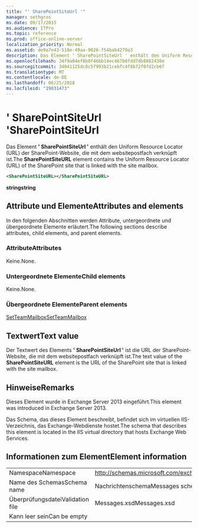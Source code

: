 ```yaml
---
title: "' SharePointSiteUrl '"
manager: sethgros
ms.date: 09/17/2015
ms.audience: ITPro
ms.topic: reference
ms.prod: office-online-server
localization_priority: Normal
ms.assetid: de9a7e43-518e-49aa-9826-f54bab4279a3
description: Das Element ' SharePointSiteUrl ' enthält den Uniform Resource Locator (URL) der SharePoint-Website, die mit dem websitepostfach verknüpft ist.
ms.openlocfilehash: 34f9a04ef8b0f46bb14ec467b0fdd7db8882430e
ms.sourcegitcommit: 34041125dc8c5f993b21cebfc4f8b72f0fd2cb6f
ms.translationtype: MT
ms.contentlocale: de-DE
ms.lasthandoff: 06/25/2018
ms.locfileid: "19831473"
---
```

# <a name="sharepointsiteurl"></a><span data-ttu-id="6df56-103">' SharePointSiteUrl '</span><span class="sxs-lookup"><span data-stu-id="6df56-103">SharePointSiteUrl</span></span>

<span data-ttu-id="6df56-104">Das Element **' SharePointSiteUrl '** enthält den Uniform Resource Locator (URL) der SharePoint-Website, die mit dem websitepostfach verknüpft ist.</span><span class="sxs-lookup"><span data-stu-id="6df56-104">The **SharePointSiteURL** element contains the Uniform Resource Locator (URL) of the SharePoint site that is linked with the site mailbox.</span></span> 
  
```XML
<SharePointSiteURL></SharePointSiteURL>
```

<span data-ttu-id="6df56-105">**string**</span><span class="sxs-lookup"><span data-stu-id="6df56-105">**string**</span></span>

## <a name="attributes-and-elements"></a><span data-ttu-id="6df56-106">Attribute und Elemente</span><span class="sxs-lookup"><span data-stu-id="6df56-106">Attributes and elements</span></span>

<span data-ttu-id="6df56-107">In den folgenden Abschnitten werden Attribute, untergeordnete und übergeordnete Elemente erläutert.</span><span class="sxs-lookup"><span data-stu-id="6df56-107">The following sections describe attributes, child elements, and parent elements.</span></span>
  
### <a name="attributes"></a><span data-ttu-id="6df56-108">Attribute</span><span class="sxs-lookup"><span data-stu-id="6df56-108">Attributes</span></span>

<span data-ttu-id="6df56-109">Keine.</span><span class="sxs-lookup"><span data-stu-id="6df56-109">None.</span></span>
  
### <a name="child-elements"></a><span data-ttu-id="6df56-110">Untergeordnete Elemente</span><span class="sxs-lookup"><span data-stu-id="6df56-110">Child elements</span></span>

<span data-ttu-id="6df56-111">Keine.</span><span class="sxs-lookup"><span data-stu-id="6df56-111">None.</span></span>
  
### <a name="parent-elements"></a><span data-ttu-id="6df56-112">Übergeordnete Elemente</span><span class="sxs-lookup"><span data-stu-id="6df56-112">Parent elements</span></span>

[<span data-ttu-id="6df56-113">SetTeamMailbox</span><span class="sxs-lookup"><span data-stu-id="6df56-113">SetTeamMailbox</span></span>](setteammailbox.md)
  
## <a name="text-value"></a><span data-ttu-id="6df56-114">Textwert</span><span class="sxs-lookup"><span data-stu-id="6df56-114">Text value</span></span>

<span data-ttu-id="6df56-115">Der Textwert des Elements **' SharePointSiteUrl '** ist die URL der SharePoint-Website, die mit dem websitepostfach verknüpft ist.</span><span class="sxs-lookup"><span data-stu-id="6df56-115">The text value of the **SharePointSiteURL** element is the URL of the SharePoint site that is linked with the site mailbox.</span></span> 
  
## <a name="remarks"></a><span data-ttu-id="6df56-116">Hinweise</span><span class="sxs-lookup"><span data-stu-id="6df56-116">Remarks</span></span>

<span data-ttu-id="6df56-117">Dieses Element wurde in Exchange Server 2013 eingeführt.</span><span class="sxs-lookup"><span data-stu-id="6df56-117">This element was introduced in Exchange Server 2013.</span></span>
  
<span data-ttu-id="6df56-118">Das Schema, das dieses Element beschreibt, befindet sich im virtuellen IIS-Verzeichnis, das Exchange-Webdienste hostet.</span><span class="sxs-lookup"><span data-stu-id="6df56-118">The schema that describes this element is located in the IIS virtual directory that hosts Exchange Web Services.</span></span>
  
## <a name="element-information"></a><span data-ttu-id="6df56-119">Informationen zum Element</span><span class="sxs-lookup"><span data-stu-id="6df56-119">Element information</span></span>

|||
|:-----|:-----|
|<span data-ttu-id="6df56-120">Namespace</span><span class="sxs-lookup"><span data-stu-id="6df56-120">Namespace</span></span>  <br/> |http://schemas.microsoft.com/exchange/services/2006/messages  <br/> |
|<span data-ttu-id="6df56-121">Name des Schemas</span><span class="sxs-lookup"><span data-stu-id="6df56-121">Schema name</span></span>  <br/> |<span data-ttu-id="6df56-122">Nachrichtenschema</span><span class="sxs-lookup"><span data-stu-id="6df56-122">Messages schema</span></span>  <br/> |
|<span data-ttu-id="6df56-123">Überprüfungsdatei</span><span class="sxs-lookup"><span data-stu-id="6df56-123">Validation file</span></span>  <br/> |<span data-ttu-id="6df56-124">Messages.xsd</span><span class="sxs-lookup"><span data-stu-id="6df56-124">Messages.xsd</span></span>  <br/> |
|<span data-ttu-id="6df56-125">Kann leer sein</span><span class="sxs-lookup"><span data-stu-id="6df56-125">Can be empty</span></span>  <br/> ||
   

